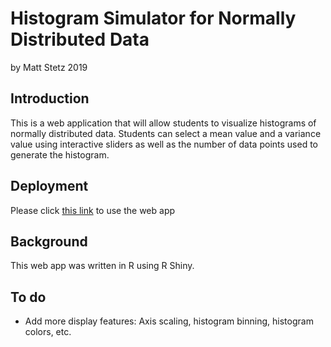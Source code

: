 # Histogram Simulator for Normally Distributed Data
by Matt Stetz 2019

## Introduction
This is a web application that will allow students to visualize histograms of normally distributed data. Students can select a mean value and a variance value using interactive sliders as well as the number of data points used to generate the histogram.

## Deployment
Please click [this link](https://mas16.shinyapps.io/histogram_sim/) to use the web app

## Background
This web app was written in R using R Shiny.

## To do
* Add more display features: Axis scaling, histogram binning, histogram colors, etc.  
